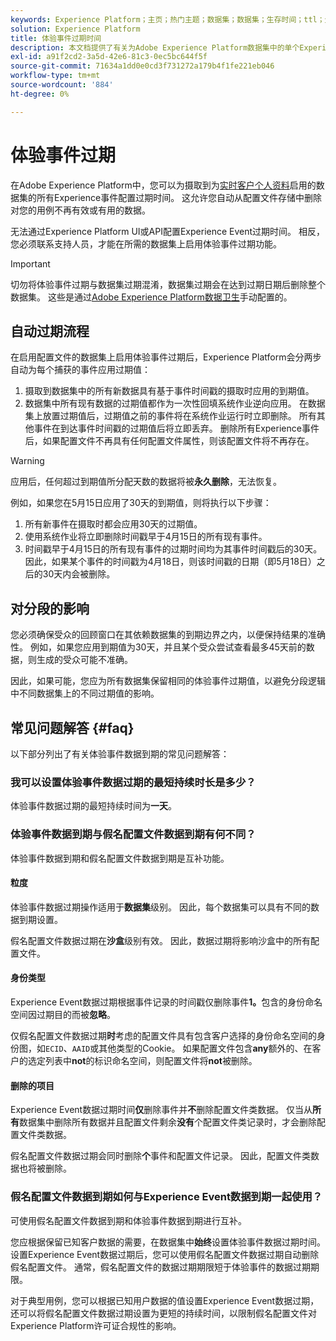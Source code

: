 ```yaml
---
keywords: Experience Platform；主页；热门主题；数据集；数据集；生存时间；ttl；生存时间；
solution: Experience Platform
title: 体验事件过期时间
description: 本文档提供了有关为Adobe Experience Platform数据集中的单个Experience事件配置过期时间的常规指南。
exl-id: a91f2cd2-3a5d-42e6-81c3-0ec5bc644f5f
source-git-commit: 71634a1dd0e0cd3f731272a179b4f1fe221eb046
workflow-type: tm+mt
source-wordcount: '884'
ht-degree: 0%

---
```


# 体验事件过期

在Adobe Experience Platform中，您可以为摄取到为[实时客户个人资料](./home.md)启用的数据集的所有Experience事件配置过期时间。 这允许您自动从配置文件存储中删除对您的用例不再有效或有用的数据。

无法通过Experience Platform UI或API配置Experience Event过期时间。 相反，您必须联系支持人员，才能在所需的数据集上启用体验事件过期功能。

>[!IMPORTANT]
>
>切勿将体验事件过期与数据集过期混淆，数据集过期会在达到过期日期后删除整个数据集。 这些是通过[Adobe Experience Platform数据卫生](../hygiene/home.md)手动配置的。

## 自动过期流程

在启用配置文件的数据集上启用体验事件过期后，Experience Platform会分两步自动为每个捕获的事件应用过期值：

1. 摄取到数据集中的所有新数据具有基于事件时间戳的摄取时应用的到期值。
1. 数据集中所有现有数据的过期值都作为一次性回填系统作业逆向应用。 在数据集上放置过期值后，过期值之前的事件将在系统作业运行时立即删除。 所有其他事件在到达事件时间戳的过期值后将立即丢弃。 删除所有Experience事件后，如果配置文件不再具有任何配置文件属性，则该配置文件将不再存在。

>[!WARNING]
>
>应用后，任何超过到期值所分配天数的数据将被&#x200B;**永久删除**，无法恢复。

例如，如果您在5月15日应用了30天的到期值，则将执行以下步骤：

1. 所有新事件在摄取时都会应用30天的过期值。
1. 使用系统作业将立即删除时间戳早于4月15日的所有现有事件。
1. 时间戳早于4月15日的所有现有事件的过期时间均为其事件时间戳后的30天。 因此，如果某个事件的时间戳为4月18日，则该时间戳的日期（即5月18日）之后的30天内会被删除。

## 对分段的影响

您必须确保受众的回顾窗口在其依赖数据集的到期边界之内，以便保持结果的准确性。 例如，如果您应用到期值为30天，并且某个受众尝试查看最多45天前的数据，则生成的受众可能不准确。

因此，如果可能，您应为所有数据集保留相同的体验事件过期值，以避免分段逻辑中不同数据集上的不同过期值的影响。

## 常见问题解答 {#faq}

以下部分列出了有关体验事件数据到期的常见问题解答：

### 我可以设置体验事件数据过期的最短持续时长是多少？

体验事件数据过期的最短持续时间为&#x200B;**一天**。

### 体验事件数据到期与假名配置文件数据到期有何不同？

体验事件数据到期和假名配置文件数据到期是互补功能。

#### 粒度

体验事件数据过期操作适用于&#x200B;**数据集**&#x200B;级别。 因此，每个数据集可以具有不同的数据到期设置。

假名配置文件数据过期在&#x200B;**沙盒**&#x200B;级别有效。 因此，数据过期将影响沙盒中的所有配置文件。

#### 身份类型

Experience Event数据过期根据事件记录的时间戳仅删除事件&#x200B;**1。**&#x200B;包含的身份命名空间因过期目的而被&#x200B;**忽略**。

仅假名配置文件数据过期&#x200B;**时**&#x200B;考虑的配置文件具有包含客户选择的身份命名空间的身份图，如`ECID`、`AAID`或其他类型的Cookie。 如果配置文件包含&#x200B;**any**&#x200B;额外的、在客户的选定列表中&#x200B;**not**&#x200B;的标识命名空间，则配置文件将&#x200B;**not**&#x200B;被删除。

#### 删除的项目

Experience Event数据过期时间&#x200B;**仅**&#x200B;删除事件并&#x200B;**不**&#x200B;删除配置文件类数据。 仅当从&#x200B;**所有**&#x200B;数据集中删除所有数据并且配置文件剩余&#x200B;**没有**&#x200B;个配置文件类记录时，才会删除配置文件类数据。

假名配置文件数据过期会同时删除&#x200B;**个**&#x200B;事件和配置文件记录。 因此，配置文件类数据也将被删除。

### 假名配置文件数据到期如何与Experience Event数据到期一起使用？

可使用假名配置文件数据到期和体验事件数据到期进行互补。

您应根据保留已知客户数据的需要，在数据集中&#x200B;**始终**&#x200B;设置体验事件数据过期时间。 设置Experience Event数据过期后，您可以使用假名配置文件数据过期自动删除假名配置文件。 通常，假名配置文件的数据过期期限短于体验事件的数据过期期限。

对于典型用例，您可以根据已知用户数据的值设置Experience Event数据过期，还可以将假名配置文件数据过期设置为更短的持续时间，以限制假名配置文件对Experience Platform许可证合规性的影响。
